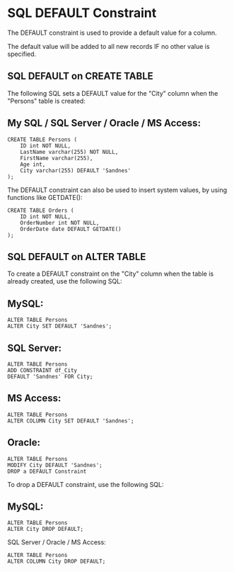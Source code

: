 # SQL DEFAULT Constraint
The DEFAULT constraint is used to provide a default value for a column.

The default value will be added to all new records IF no other value is specified.

## SQL DEFAULT on CREATE TABLE
The following SQL sets a DEFAULT value for the "City" column when the "Persons" table is created:

## My SQL / SQL Server / Oracle / MS Access:
```
CREATE TABLE Persons (
    ID int NOT NULL,
    LastName varchar(255) NOT NULL,
    FirstName varchar(255),
    Age int,
    City varchar(255) DEFAULT 'Sandnes'
);
```

The DEFAULT constraint can also be used to insert system values, by using functions like GETDATE():
```
CREATE TABLE Orders (
    ID int NOT NULL,
    OrderNumber int NOT NULL,
    OrderDate date DEFAULT GETDATE()
);
```

## SQL DEFAULT on ALTER TABLE
To create a DEFAULT constraint on the "City" column when the table is already created, use the following SQL:

## MySQL:
```
ALTER TABLE Persons
ALTER City SET DEFAULT 'Sandnes';
```

## SQL Server:
```
ALTER TABLE Persons
ADD CONSTRAINT df_City
DEFAULT 'Sandnes' FOR City;
```

## MS Access:
```
ALTER TABLE Persons
ALTER COLUMN City SET DEFAULT 'Sandnes';
```

## Oracle:
```
ALTER TABLE Persons
MODIFY City DEFAULT 'Sandnes';
DROP a DEFAULT Constraint
```

To drop a DEFAULT constraint, use the following SQL:

## MySQL:
```
ALTER TABLE Persons
ALTER City DROP DEFAULT;
```

SQL Server / Oracle / MS Access:
```
ALTER TABLE Persons
ALTER COLUMN City DROP DEFAULT;
```